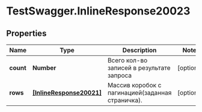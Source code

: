 # TestSwagger.InlineResponse20023

## Properties

Name | Type | Description | Notes
------------ | ------------- | ------------- | -------------
**count** | **Number** | Всего кол-во записей в результате запроса | [optional] 
**rows** | [**[InlineResponse20021]**](InlineResponse20021.md) | Массив коробок c пагинацией(заданная страничка). | [optional] 


